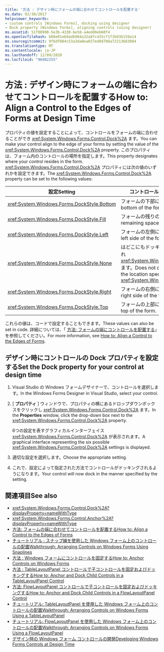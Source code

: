 ```yaml
---
title: '方法 : デザイン時にフォームの端に合わせてコントロールを配置する'
ms.date: 03/30/2017
helpviewer_keywords:
- custom controls [Windows Forms], docking using designer
- Dock property [Windows Forms], aligning controls (using designer)
ms.assetid: 51f08998-5e3b-4330-be58-a4edd0eb60f4
ms.openlocfilehash: b08e01eb9adb984a32a8fc435cf1f3b93b159a14
ms.sourcegitcommit: 9f6df084c53a3da0ea657ed0d708a72213683084
ms.translationtype: MT
ms.contentlocale: ja-JP
ms.lasthandoff: 12/09/2020
ms.locfileid: "96982255"
---
```

# <a name="how-to-align-a-control-to-the-edges-of-forms-at-design-time"></a><span data-ttu-id="7ad07-102">方法 : デザイン時にフォームの端に合わせてコントロールを配置する</span><span class="sxs-lookup"><span data-stu-id="7ad07-102">How to: Align a Control to the Edges of Forms at Design Time</span></span>

<span data-ttu-id="7ad07-103">プロパティの値を設定することによって、コントロールをフォームの端に合わせることができ <xref:System.Windows.Forms.Control.Dock%2A> ます。</span><span class="sxs-lookup"><span data-stu-id="7ad07-103">You can make your control align to the edge of your forms by setting the value of the <xref:System.Windows.Forms.Control.Dock%2A> property.</span></span> <span data-ttu-id="7ad07-104">このプロパティは、フォーム内のコントロールの場所を指定します。</span><span class="sxs-lookup"><span data-stu-id="7ad07-104">This property designates where your control resides in the form.</span></span> <span data-ttu-id="7ad07-105"><xref:System.Windows.Forms.Control.Dock%2A> プロパティには次の値のいずれかを設定できます。</span><span class="sxs-lookup"><span data-stu-id="7ad07-105">The <xref:System.Windows.Forms.Control.Dock%2A> property can be set to the following values:</span></span>

|<span data-ttu-id="7ad07-106">設定</span><span class="sxs-lookup"><span data-stu-id="7ad07-106">Setting</span></span>|<span data-ttu-id="7ad07-107">コントロールへの影響</span><span class="sxs-lookup"><span data-stu-id="7ad07-107">Effect on your control</span></span>|
|-------------|----------------------------|
|<xref:System.Windows.Forms.DockStyle.Bottom>|<span data-ttu-id="7ad07-108">フォームの下部にドッキングします。</span><span class="sxs-lookup"><span data-stu-id="7ad07-108">Docks to the bottom of the form.</span></span>|
|<xref:System.Windows.Forms.DockStyle.Fill>|<span data-ttu-id="7ad07-109">フォームの残りの全スペースを埋めます。</span><span class="sxs-lookup"><span data-stu-id="7ad07-109">Fills all remaining space in the form.</span></span>|
|<xref:System.Windows.Forms.DockStyle.Left>|<span data-ttu-id="7ad07-110">フォームの左側にドッキングします。</span><span class="sxs-lookup"><span data-stu-id="7ad07-110">Docks to the left side of the form.</span></span>|
|<xref:System.Windows.Forms.DockStyle.None>|<span data-ttu-id="7ad07-111">はどこにもドッキングせず、で指定した場所に表示され <xref:System.Windows.Forms.Control.Location%2A> ます。</span><span class="sxs-lookup"><span data-stu-id="7ad07-111">Does not dock anywhere, and it appears at the location specified by its <xref:System.Windows.Forms.Control.Location%2A>.</span></span>|
|<xref:System.Windows.Forms.DockStyle.Right>|<span data-ttu-id="7ad07-112">フォームの右側にドッキングします。</span><span class="sxs-lookup"><span data-stu-id="7ad07-112">Docks to the right side of the form.</span></span>|
|<xref:System.Windows.Forms.DockStyle.Top>|<span data-ttu-id="7ad07-113">フォームの上部にドッキングします。</span><span class="sxs-lookup"><span data-stu-id="7ad07-113">Docks to the top of the form.</span></span>|

<span data-ttu-id="7ad07-114">これらの値は、コードで設定することもできます。</span><span class="sxs-lookup"><span data-stu-id="7ad07-114">These values can also be set in code.</span></span> <span data-ttu-id="7ad07-115">詳細については、「 [方法: フォームの端にコントロールを配置する](how-to-align-a-control-to-the-edges-of-forms.md)」を参照してください。</span><span class="sxs-lookup"><span data-stu-id="7ad07-115">For more information, see [How to: Align a Control to the Edges of Forms](how-to-align-a-control-to-the-edges-of-forms.md).</span></span>

## <a name="set-the-dock-property-for-your-control-at-design-time"></a><span data-ttu-id="7ad07-116">デザイン時にコントロールの Dock プロパティを設定する</span><span class="sxs-lookup"><span data-stu-id="7ad07-116">Set the Dock property for your control at design time</span></span>

1. <span data-ttu-id="7ad07-117">Visual Studio の Windows フォームデザイナーで、コントロールを選択します。</span><span class="sxs-lookup"><span data-stu-id="7ad07-117">In the Windows Forms Designer in Visual Studio, select your control.</span></span>

2. <span data-ttu-id="7ad07-118">[ **プロパティ** ] ウィンドウで、プロパティの横にあるドロップダウンボックスをクリックし <xref:System.Windows.Forms.Control.Dock%2A> ます。</span><span class="sxs-lookup"><span data-stu-id="7ad07-118">In the **Properties** window, click the drop-down box next to the <xref:System.Windows.Forms.Control.Dock%2A> property.</span></span>

     <span data-ttu-id="7ad07-119">6つの設定を表すグラフィカルインターフェイス <xref:System.Windows.Forms.Control.Dock%2A> が表示されます。</span><span class="sxs-lookup"><span data-stu-id="7ad07-119">A graphical interface representing the six possible <xref:System.Windows.Forms.Control.Dock%2A> settings is displayed.</span></span>

3. <span data-ttu-id="7ad07-120">適切な設定を選択します。</span><span class="sxs-lookup"><span data-stu-id="7ad07-120">Choose the appropriate setting.</span></span>

4. <span data-ttu-id="7ad07-121">これで、設定によって指定された方法でコントロールがドッキングされるようになります。</span><span class="sxs-lookup"><span data-stu-id="7ad07-121">Your control will now dock in the manner specified by the setting.</span></span>

## <a name="see-also"></a><span data-ttu-id="7ad07-122">関連項目</span><span class="sxs-lookup"><span data-stu-id="7ad07-122">See also</span></span>

- <xref:System.Windows.Forms.Control.Dock%2A?displayProperty=nameWithType>
- <xref:System.Windows.Forms.Control.Anchor%2A?displayProperty=nameWithType>
- [<span data-ttu-id="7ad07-123">方法: フォームの端に合わせてコントロールを配置する</span><span class="sxs-lookup"><span data-stu-id="7ad07-123">How to: Align a Control to the Edges of Forms</span></span>](how-to-align-a-control-to-the-edges-of-forms.md)
- [<span data-ttu-id="7ad07-124">チュートリアル : スナップ線を使用した Windows フォーム上のコントロールの配置</span><span class="sxs-lookup"><span data-stu-id="7ad07-124">Walkthrough: Arranging Controls on Windows Forms Using Snaplines</span></span>](walkthrough-arranging-controls-on-windows-forms-using-snaplines.md)
- [<span data-ttu-id="7ad07-125">方法 : Windows フォームにコントロールを固定する</span><span class="sxs-lookup"><span data-stu-id="7ad07-125">How to: Anchor Controls on Windows Forms</span></span>](how-to-anchor-controls-on-windows-forms.md)
- [<span data-ttu-id="7ad07-126">方法 : TableLayoutPanel コントロールで子コントロールを固定およびドッキングする</span><span class="sxs-lookup"><span data-stu-id="7ad07-126">How to: Anchor and Dock Child Controls in a TableLayoutPanel Control</span></span>](how-to-anchor-and-dock-child-controls-in-a-tablelayoutpanel-control.md)
- [<span data-ttu-id="7ad07-127">方法: FlowLayoutPanel コントロールで子コントロールを固定およびドッキングする</span><span class="sxs-lookup"><span data-stu-id="7ad07-127">How to: Anchor and Dock Child Controls in a FlowLayoutPanel Control</span></span>](how-to-anchor-and-dock-child-controls-in-a-flowlayoutpanel-control.md)
- [<span data-ttu-id="7ad07-128">チュートリアル: TableLayoutPanel を使用した Windows フォーム上のコントロールの配置</span><span class="sxs-lookup"><span data-stu-id="7ad07-128">Walkthrough: Arranging Controls on Windows Forms Using a TableLayoutPanel</span></span>](walkthrough-arranging-controls-on-windows-forms-using-a-tablelayoutpanel.md)
- [<span data-ttu-id="7ad07-129">チュートリアル: FlowLayoutPanel を使用した Windows フォーム上のコントロールの配置</span><span class="sxs-lookup"><span data-stu-id="7ad07-129">Walkthrough: Arranging Controls on Windows Forms Using a FlowLayoutPanel</span></span>](walkthrough-arranging-controls-on-windows-forms-using-a-flowlayoutpanel.md)
- [<span data-ttu-id="7ad07-130">デザイン時の Windows フォーム コントロールの開発</span><span class="sxs-lookup"><span data-stu-id="7ad07-130">Developing Windows Forms Controls at Design Time</span></span>](developing-windows-forms-controls-at-design-time.md)
